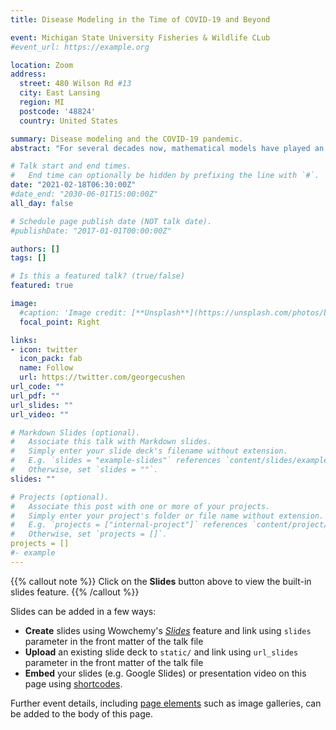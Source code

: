 ```yaml
---
title: Disease Modeling in the Time of COVID-19 and Beyond

event: Michigan State University Fisheries & Wildlife CLub
#event_url: https://example.org

location: Zoom
address:
  street: 480 Wilson Rd #13
  city: East Lansing
  region: MI
  postcode: '48824'
  country: United States

summary: Disease modeling and the COVID-19 pandemic.
abstract: "For several decades now, mathematical models have played an important role in improving our understanding of infectious disease systems and thereby helped us mitigate public health, economic and conservation threats posed by such diseases. But the role of modeling really came to the fore during the current COVID-19 pandemic. From my perspective as a wildlife disease ecologist and a disease modeler, I will briefly discuss aspects of our response to COVID-19 pandemic that were truly 'unprecedented'. I will then talk about the lessons we have learned (hopefully!) and how this will impact our response to other (current, emerging, wildlife, zoonotic) disease threats"

# Talk start and end times.
#   End time can optionally be hidden by prefixing the line with `#`.
date: "2021-02-18T06:30:00Z"
#date_end: "2030-06-01T15:00:00Z"
all_day: false

# Schedule page publish date (NOT talk date).
#publishDate: "2017-01-01T00:00:00Z"

authors: []
tags: []

# Is this a featured talk? (true/false)
featured: true

image:
  #caption: 'Image credit: [**Unsplash**](https://unsplash.com/photos/bzdhc5b3Bxs)'
  focal_point: Right

links:
- icon: twitter
  icon_pack: fab
  name: Follow
  url: https://twitter.com/georgecushen
url_code: ""
url_pdf: ""
url_slides: ""
url_video: ""

# Markdown Slides (optional).
#   Associate this talk with Markdown slides.
#   Simply enter your slide deck's filename without extension.
#   E.g. `slides = "example-slides"` references `content/slides/example-slides.md`.
#   Otherwise, set `slides = ""`.
slides: ""

# Projects (optional).
#   Associate this post with one or more of your projects.
#   Simply enter your project's folder or file name without extension.
#   E.g. `projects = ["internal-project"]` references `content/project/deep-learning/index.md`.
#   Otherwise, set `projects = []`.
projects = []
#- example
---
```


{{% callout note %}}
Click on the **Slides** button above to view the built-in slides feature.
{{% /callout %}}

Slides can be added in a few ways:

- **Create** slides using Wowchemy's [*Slides*](https://wowchemy.com/docs/managing-content/#create-slides) feature and link using `slides` parameter in the front matter of the talk file
- **Upload** an existing slide deck to `static/` and link using `url_slides` parameter in the front matter of the talk file
- **Embed** your slides (e.g. Google Slides) or presentation video on this page using [shortcodes](https://wowchemy.com/docs/writing-markdown-latex/).

Further event details, including [page elements](https://wowchemy.com/docs/writing-markdown-latex/) such as image galleries, can be added to the body of this page.

